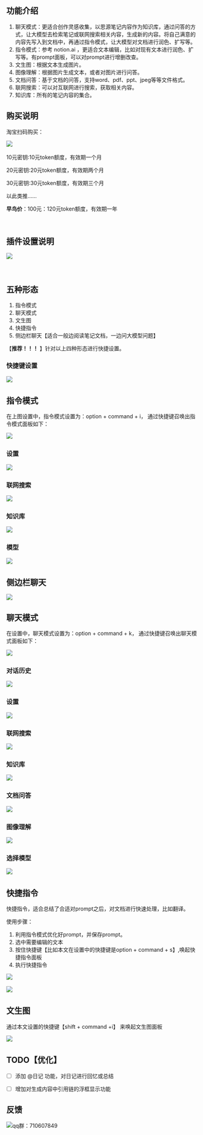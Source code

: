 ## 功能介绍
1. 聊天模式：更适合创作灵感收集，以思源笔记内容作为知识库，通过问答的方式，让大模型去检索笔记或联网搜索相关内容，生成新的内容。将自己满意的内容先写入到文档中，再通过指令模式，让大模型对文档进行润色、扩写等。
2. 指令模式：参考 notion.ai ，更适合文本编辑，比如对现有文本进行润色、扩写等。有prompt面板，可以对prompt进行增删改查。
3. 文生图：根据文本生成图片。
4. 图像理解：根据图片生成文本，或者对图片进行问答。
5. 文档问答：基于文档的问答，支持word、pdf、ppt、jpeg等等文件格式。
6. 联网搜索：可以对互联网进行搜索，获取相关内容。
7. 知识库：所有的笔记内容的集合。

## 购买说明

淘宝扫码购买：

​![](https://siyuan-pic-1300797959.cos.ap-nanjing.myqcloud.com/taobaobig.jpg)​

10元密钥:10元token额度，有效期一个月

20元密钥:20元token额度，有效期两个月

30元密钥:30元token额度，有效期三个月

以此类推……

**早鸟价**：100元：120元token额度，有效期一年

‍
## 插件设置说明

​![](https://pub-a4fc15e05e5b45ae93e81825f01bfb69.r2.dev/files/20250221183944898.png)​

‍

## 五种形态

1. 指令模式
2. 聊天模式
3. 文生图
4. 快捷指令
5. 侧边栏聊天【适合一般边阅读笔记文档，一边问大模型问题】

【**推荐！！！** 】针对以上四种形态进行快捷设置。

### 快捷键设置

​![](https://pub-a4fc15e05e5b45ae93e81825f01bfb69.r2.dev/files/20250221184003473.png)​

## 指令模式

在上图设置中，指令模式设置为：option + command + i， 通过快捷键召唤出指令模式面板如下：

​![](https://pub-a4fc15e05e5b45ae93e81825f01bfb69.r2.dev/files/20250221184018422.png)​

### 设置

​![](https://pub-a4fc15e05e5b45ae93e81825f01bfb69.r2.dev/files/20250221184027227.png)​

### 联网搜索

​![](https://pub-a4fc15e05e5b45ae93e81825f01bfb69.r2.dev/files/20250221184042457.png)​

### 知识库

​![](https://pub-a4fc15e05e5b45ae93e81825f01bfb69.r2.dev/files/20250221184107634.png)​

### 模型

​![](https://pub-a4fc15e05e5b45ae93e81825f01bfb69.r2.dev/files/20250221184116444.png)​


## 侧边栏聊天
![](https://pub-a4fc15e05e5b45ae93e81825f01bfb69.r2.dev/files/20250225195146716.png)


## 聊天模式

在设置中，聊天模式设置为：option + command + k， 通过快捷键召唤出聊天模式面板如下：

​![](https://pub-a4fc15e05e5b45ae93e81825f01bfb69.r2.dev/files/20250221184127293.png)​

### 对话历史

​![](https://pub-a4fc15e05e5b45ae93e81825f01bfb69.r2.dev/files/20250221184138335.png)​

### 设置

​![](https://pub-a4fc15e05e5b45ae93e81825f01bfb69.r2.dev/files/20250221184152726.png)​

### 联网搜索

​![](https://pub-a4fc15e05e5b45ae93e81825f01bfb69.r2.dev/files/20250221184202371.png)​

### 知识库

​![](https://pub-a4fc15e05e5b45ae93e81825f01bfb69.r2.dev/files/20250221184211358.png)​

### 文档问答

​![](https://pub-a4fc15e05e5b45ae93e81825f01bfb69.r2.dev/files/20250221184223677.png)​

### 图像理解

​![](https://pub-a4fc15e05e5b45ae93e81825f01bfb69.r2.dev/files/20250221184233729.png)​

### 选择模型

​![](https://pub-a4fc15e05e5b45ae93e81825f01bfb69.r2.dev/files/20250221184243783.png)​

## 快捷指令

快捷指令，适合总结了合适对prompt之后，对文档进行快速处理，比如翻译。

使用步骤：

1. 利用指令模式优化好prompt，并保存prompt。
2. 选中需要编辑的文本
3. 按住快捷键【比如本文在设置中的快捷键是option + command + s】,唤起快捷指令面板
4. 执行快捷指令

​![](https://pub-a4fc15e05e5b45ae93e81825f01bfb69.r2.dev/files/20250221184254433.png)​

​![](https://pub-a4fc15e05e5b45ae93e81825f01bfb69.r2.dev/files/20250221184305891.png)​

## 文生图

通过本文设置的快捷键【shift + command +i】 来唤起文生图面板

​![](https://pub-a4fc15e05e5b45ae93e81825f01bfb69.r2.dev/files/20250221184315666.png)​


## TODO【优化】

- [ ] 添加 @日记 功能，对日记进行回忆或总结
- [ ] 增加对生成内容中引用链的浮框显示功能



## 反馈 
![qq群：710607849](https://pub-a4fc15e05e5b45ae93e81825f01bfb69.r2.dev/file-repository/files/%E5%BD%92%E6%A1%A3_1737019531739/qq.jpg)
